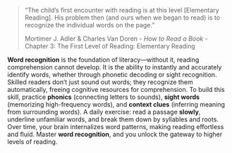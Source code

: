 > “The child’s first encounter with reading is at this level [Elementary Reading]. His problem then (and ours when we began to read) is to recognize the individual words on the page.”
>
> Mortimer J. Adler & Charles Van Doren - *How to Read a Book* - Chapter 3: The First Level of Reading: Elementary Reading

**Word recognition** is the foundation of literacy—without it, reading comprehension cannot develop. It is the ability to instantly and accurately identify words, whether through phonetic decoding or sight recognition. Skilled readers don’t just sound out words; they recognize them automatically, freeing cognitive resources for comprehension. To build this skill, practice **phonics** (connecting letters to sounds), **sight words** (memorizing high-frequency words), and **context clues** (inferring meaning from surrounding words). A daily exercise: read a passage **slowly**, underline unfamiliar words, and break them down by syllables and roots. Over time, your brain internalizes word patterns, making reading effortless and fluid. Master **word recognition**, and you unlock the gateway to higher levels of reading.
